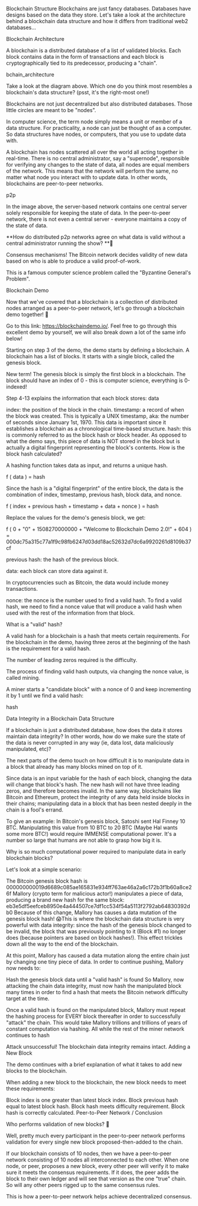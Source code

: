 Blockchain Structure
Blockchains are just fancy databases. Databases have designs based on the data they store. Let's take a look at the architecture behind a blockchain data structure and how it differs from traditional web2 databases...

Blockchain Architecture

A blockchain is a distributed database of a list of validated blocks. Each block contains data in the form of transactions and each block is cryptographically tied to its predecessor, producing a "chain".

bchain_architecture

Take a look at the diagram above. Which one do you think most resembles a blockchain's data structure? (psst, it's the right-most one!)

Blockchains are not just decentralized but also distributed databases. Those little circles are meant to be "nodes".

In computer science, the term node simply means a unit or member of a data structure. For practicality, a node can just be thought of as a computer. So data structures have nodes, or computers, that you use to update data with.

A blockchain has nodes scattered all over the world all acting together in real-time. There is no central administrator, say a "supernode", responsible for verifying any changes to the state of data, all nodes are equal members of the network. This means that the network will perform the same, no matter what node you interact with to update data. In other words, blockchains are peer-to-peer networks.

p2p

In the image above, the server-based network contains one central server solely responsible for keeping the state of data. In the peer-to-peer network, there is not even a central server - everyone maintains a copy of the state of data.

**How do distributed p2p networks agree on what data is valid without a central administrator running the show? **🤔

Consensus mechanisms! The Bitcoin network decides validity of new data based on who is able to produce a valid proof-of-work.

This is a famous computer science problem called the "Byzantine General's Problem".

Blockchain Demo

Now that we've covered that a blockchain is a collection of distributed nodes arranged as a peer-to-peer network, let's go through a blockchain demo together! :handshake:

Go to this link: https://blockchaindemo.io/. Feel free to go through this excellent demo by yourself, we will also break down a lot of the same info below!

Starting on step 3 of the demo, the demo starts by defining a blockchain.
A blockchain has a list of blocks. It starts with a single block, called the genesis block.

New term! The genesis block is simply the first block in a blockchain. The block should have an index of 0 - this is computer science, everything is 0-indexed!

Step 4-13 explains the information that each block stores:
data

index: the position of the block in the chain.
timestamp: a record of when the block was created. This is typically a UNIX timestamp, aka: the number of seconds since January 1st, 1970. This data is important since it establishes a blockchain as a chronological time-based structure.
hash: this is commonly referred to as the block hash or block header. As opposed to what the demo says, this piece of data is NOT stored in the block but is actually a digital fingerprint representing the block's contents.
How is the block hash calculated?

A hashing function takes data as input, and returns a unique hash.

f ( data ) = hash

Since the hash is a "digital fingerprint" of the entire block, the data is the combination of index, timestamp, previous hash, block data, and nonce.

f ( index + previous hash + timestamp + data + nonce ) = hash

Replace the values for the demo's genesis block, we get:

f ( 0 + "0" + 1508270000000 + "Welcome to Blockchain Demo 2.0!" + 604 ) = 000dc75a315c77a1f9c98fb6247d03dd18ac52632d7dc6a9920261d8109b37cf

previous hash: the hash of the previous block.

data: each block can store data against it.

In cryptocurrencies such as Bitcoin, the data would include money transactions.

nonce: the nonce is the number used to find a valid hash.
To find a valid hash, we need to find a nonce value that will produce a valid hash when used with the rest of the information from that block.

What is a "valid" hash?

A valid hash for a blockchain is a hash that meets certain requirements. For the blockchain in the demo, having three zeros at the beginning of the hash is the requirement for a valid hash.

The number of leading zeros required is the difficulty.

The process of finding valid hash outputs, via changing the nonce value, is called mining.

A miner starts a "candidate block" with a nonce of 0 and keep incrementing it by 1 until we find a valid hash:

hash

Data Integrity in a Blockchain Data Structure

If a blockchain is just a distributed database, how does the data it stores maintain data integrity? In other words, how do we make sure the state of the data is never corrupted in any way (ie, data lost, data maliciously manipulated, etc)?

The next parts of the demo touch on how difficult it is to manipulate data in a block that already has many blocks mined on top of it.

Since data is an input variable for the hash of each block, changing the data will change that block's hash. The new hash will not have three leading zeros, and therefore becomes invalid. In the same way, blockchains like Bitcoin and Ethereum, protect the integrity of any data held inside blocks in their chains; manipulating data in a block that has been nested deeply in the chain is a fool's errand.

To give an example: In Bitcoin's genesis block, Satoshi sent Hal Finney 10 BTC. Manipulating this value from 10 BTC to 20 BTC (Maybe Hal wants some more BTC!) would require IMMENSE computational power. It's a number so large that humans are not able to grasp how big it is.

Why is so much computational power required to manipulate data in early blockchain blocks?

Let's look at a simple scenario:

The Bitcoin genesis block hash is 000000000019d6689c085ae165831e934ff763ae46a2a6c172b3f1b60a8ce26f
Mallory (crypto term for malicious actor!) manipulates a piece of data, producing a brand new hash for the same block: eb3e5df5eefceb8950e4a444507ce7df1cc534f54a5113f2792ab64830392db0
Because of this change, Mallory has causes a data mutation of the genesis block hash! 😱This is where the blockchain data structure is very powerful with data integrity: since the hash of the genesis block changed to be invalid, the block that was previously pointing to it (Block #1) no longer does (because pointers are based on block hashes!). This effect trickles down all the way to the end of the blockchain.

At this point, Mallory has caused a data mutation along the entire chain just by changing one tiny piece of data. In order to continue pushing, Mallory now needs to:

Hash the genesis block data until a "valid hash" is found
So Mallory, now attacking the chain data integrity, must now hash the manipulated block many times in order to find a hash that meets the Bitcoin network difficulty target at the time.

Once a valid hash is found on the manipulated block, Mallory must repeat the hashing process for EVERY block thereafter in order to successfully "attack" the chain.
This would take Mallory trillions and trillions of years of constant computation via hashing. All while the rest of the miner network continues to hash

Attack unsuccessful! The blockchain data integrity remains intact.
Adding a New Block

The demo continues with a brief explanation of what it takes to add new blocks to the blockchain.

When adding a new block to the blockchain, the new block needs to meet these requirements:

Block index is one greater than latest block index.
Block previous hash equal to latest block hash.
Block hash meets difficulty requirement.
Block hash is correctly calculated.
Peer-to-Peer Network / Conclusion

Who performs validation of new blocks? 🤔

Well, pretty much every participant in the peer-to-peer network performs validation for every single new block proposed-then-added to the chain.

If our blockchain consists of 10 nodes, then we have a peer-to-peer network consisting of 10 nodes all interconnected to each other. When one node, or peer, proposes a new block, every other peer will verify it to make sure it meets the consensus requirements. If it does, the peer adds the block to their own ledger and will see that version as the one "true" chain. So will any other peers rigged up to the same consensus rules.

This is how a peer-to-peer network helps achieve decentralized consensus.
